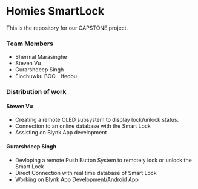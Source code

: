 # Homies SmartLock
This is the repository for our CAPSTONE project.
### Team Members
+ Shermal Marasinghe
+ Steven Vu
+ Gurarshdeep Singh
+ Elochuwku BOC - Ifeobu
### Distribution of work
#### Steven Vu  
+ Creating a remote OLED subsystem to display lock/unlock status.  
+ Connection to an online database with the Smart Lock  
+ Assisting on Blynk App development  
#### Gurarshdeep Singh
+ Devloping a remote Push Button System to remotely lock or unlock the Smart Lock
+ Direct Connection with real time database of Smart Lock
+ Working on Blynk App Development/Android App
